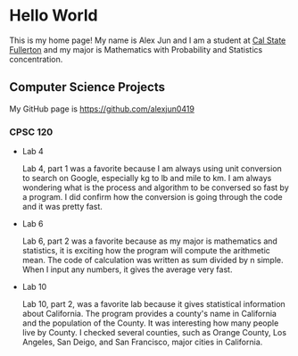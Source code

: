 # Hello World

This is my home page! My name is Alex Jun and I am a student at [Cal State Fullerton](http://www.fullerton.edu/) and my major is Mathematics with Probability and Statistics concentration.

## Computer Science Projects

My GitHub page is https://github.com/alexjun0419

### CPSC 120

* Lab 4

    Lab 4, part 1 was a favorite because I am always using unit conversion to search on Google, especially kg to lb and mile to km. I am always wondering what is the process and algorithm to be conversed so fast by a program. I did confirm how the conversion is going through the code and it was pretty fast.

* Lab 6

    Lab 6, part 2 was a favorite because as my major is mathematics and statistics, it is exciting how the program will compute the arithmetic mean. The code of calculation was written as sum divided by n simple. When I input any numbers, it gives the average very fast.

* Lab 10

    Lab 10, part 2, was a favorite lab because it gives statistical information about California. The program provides a county's name in California and the population of the County. It was interesting how many people live by County. I checked several counties, such as Orange County, Los Angeles, San Deigo, and San Francisco, major cities in California.